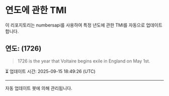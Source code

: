 
# 연도에 관한 TMI

이 리포지토리는 numbersapi를 사용하여 특정 년도에 관한 TMI를 자동으로 업데이트합니다.

## 연도: (1726)
> 1726 is the year that Voltaire begins exile in England on May 1st.

⏳ 업데이트 시간: 2025-09-15 18:49:26 (UTC)

---
자동 업데이트 봇에 의해 관리됩니다.
